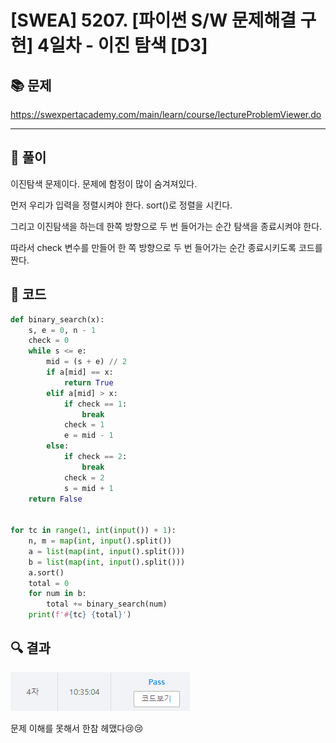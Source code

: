 # [SWEA] 5207. [파이썬 S/W 문제해결 구현] 4일차 - 이진 탐색 [D3]

## 📚 문제

https://swexpertacademy.com/main/learn/course/lectureProblemViewer.do

---

## 📖 풀이

이진탐색 문제이다. 문제에 함정이 많이 숨겨져있다.

먼저 우리가 입력을 정렬시켜야 한다. sort()로 정렬을 시킨다.

그리고 이진탐색을 하는데 한쪽 방향으로 두 번 들어가는 순간 탐색을 종료시켜야 한다.

따라서 check 변수를 만들어 한 쪽 방향으로 두 번 들어가는 순간 종료시키도록 코드를 짠다.

## 📒 코드

```python
def binary_search(x):
    s, e = 0, n - 1
    check = 0
    while s <= e:
        mid = (s + e) // 2
        if a[mid] == x:
            return True
        elif a[mid] > x:
            if check == 1:
                break
            check = 1
            e = mid - 1
        else:
            if check == 2:
                break
            check = 2
            s = mid + 1
    return False


for tc in range(1, int(input()) + 1):
    n, m = map(int, input().split())
    a = list(map(int, input().split()))
    b = list(map(int, input().split()))
    a.sort()
    total = 0
    for num in b:
        total += binary_search(num)
    print(f'#{tc} {total}')
```

## 🔍 결과

![image-20220401101358902](README.assets/image-20220401101358902.png)

문제 이해를 못해서 한참 헤맸다😢😢